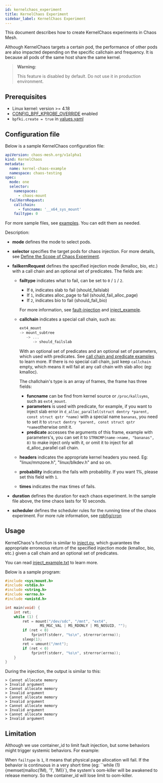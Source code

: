 ```yaml
---
id: kernelchaos_experiment
title: KernelChaos Experiment
sidebar_label: KernelChaos Experiment
---
```


This document describes how to create KernelChaos experiments in Chaos Mesh.

Although KernelChaos targets a certain pod, the performance of other pods are also impacted depending on the specific callchain and frequency. It is because all pods of the same host share the same kernel.

> **Warning:**
> 
> This feature is disabled by default. Do not use it in production environment.

## Prerequisites

- Linux kernel: version >= 4.18
- [CONFIG_BPF_KPROBE_OVERRIDE](https://cateee.net/lkddb/web-lkddb/BPF_KPROBE_OVERRIDE.html) enabled
- `bpfki.create = true` in [values.yaml](https://github.com/chaos-mesh/chaos-mesh/blob/master/helm/chaos-mesh/values.yaml)

## Configuration file

Below is a sample KernelChaos configuration file:

```yaml
apiVersion: chaos-mesh.org/v1alpha1
kind: KernelChaos
metadata:
  name: kernel-chaos-example
  namespace: chaos-testing
spec:
  mode: one
  selector:
    namespaces:
      - chaos-mount
  failKernRequest:
    callchain:
      - funcname: '__x64_sys_mount'
    failtype: 0
```

For more sample files, see [examples](https://github.com/chaos-mesh/chaos-mesh/tree/master/examples). You can edit them as needed.

Description:

- **mode** defines the mode to select pods.
- **selector** specifies the target pods for chaos injection. For more details, see [Define the Scope of Chaos Experiment](experiment_scope.md).
- **failkernRequest** defines the specified injection mode (kmalloc, bio, etc.) with a call chain and an optional set of predicates. The fields are:

  - **failtype** indicates what to fail, can be set to `0` / `1` / `2`.

    - If `0`, indicates slab to fail (should_failslab)
    - If `1`, indicates alloc_page to fail (should_fail_alloc_page)
    - If `2`, indicates bio to fail (should_fail_bio)

    For more information, see [fault-injection](https://www.kernel.org/doc/html/latest/fault-injection/fault-injection.html) and [inject_example](http://github.com/iovisor/bcc/blob/master/tools/inject_example.txt).

  - **callchain** indicates a special call chain, such as:

    ```c
    ext4_mount
    -> mount_subtree
       -> ...
          -> should_failslab
    ```

    With an optional set of predicates and an optional set of parameters, which used with predicates. See [call chain and predicate examples](https://github.com/chaos-mesh/bpfki/tree/develop/examples) to learn more. If there is no special call chain, just keep `callchain` empty, which means it will fail at any call chain with slab alloc (eg: kmalloc).

    The challchain's type is an array of frames, the frame has three fields:

    - **funcname** can be find from kernel source or `/proc/kallsyms`, such as `ext4_mount`.
    - **parameters** is used with predicate, for example, if you want to inject slab error in `d_alloc_parallel(struct dentry *parent, const struct qstr *name)` with a special name `bananas`, you need to set it to `struct dentry *parent, const struct qstr *name`otherwise omit it.
    - **predicate** accesses the arguments of this frame, example with parameters's, you can set it to `STRNCMP(name->name, "bananas", 8)` to make inject only with it, or omit it to inject for all d_alloc_parallel call chain.

  - **headers** indicates the appropriate kernel headers you need. Eg: "linux/mmzone.h", "linux/blkdev.h" and so on.
  - **probability** indicates the fails with probability. If you want 1%, please set this field with `1`.
  - **times** indicates the max times of fails.

- **duration** defines the duration for each chaos experiment. In the sample file above, the time chaos lasts for 10 seconds.
- **scheduler** defines the scheduler rules for the running time of the chaos experiment. For more rule information, see [robfig/cron](https://godoc.org/github.com/robfig/cron)

## Usage

KernelChaos's function is similar to [inject.py](https://github.com/iovisor/bcc/blob/master/tools/inject.py), which guarantees the appropriate erroneous return of the specified injection mode (kmalloc, bio, etc.) given a call chain and an optional set of predicates.

You can read [inject_example.txt](https://github.com/iovisor/bcc/blob/master/tools/inject_example.txt) to learn more.

Below is a sample program:

```c
#include <sys/mount.h>
#include <stdio.h>
#include <string.h>
#include <errno.h>
#include <unistd.h>

int main(void) {
    int ret;
    while (1) {
        ret = mount("/dev/sdc", "/mnt", "ext4",
                MS_MGC_VAL | MS_RDONLY | MS_NOSUID, "");
        if (ret < 0)
            fprintf(stderr, "%s\n", strerror(errno));
        sleep(1);
        ret = umount("/mnt");
        if (ret < 0)
            fprintf(stderr, "%s\n", strerror(errno));
    }
}
```

During the injection, the output is similar to this:

```
> Cannot allocate memory
> Invalid argument
> Cannot allocate memory
> Invalid argument
> Cannot allocate memory
> Invalid argument
> Cannot allocate memory
> Invalid argument
> Cannot allocate memory
> Invalid argument
```

## Limitation

Although we use container_id to limit fault injection, but some behaviors might trigger systemic behaviors. For example:

When `failtype` is `1`, it means that physical page allocation will fail. If the behavior is continuous in a very short time (eg: ``while (1) {memset(malloc(1M), '1', 1M)}`), the system's oom-killer will be awakened to release memory. So the container_id will lose limit to oom-killer.

